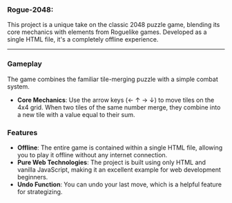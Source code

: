 ### Rogue-2048: 

This project is a unique take on the classic 2048 puzzle game, blending its core mechanics with elements from Roguelike games. Developed as a single HTML file, it's a completely offline experience.

---

### Gameplay

The game combines the familiar tile-merging puzzle with a simple combat system.

* **Core Mechanics**: Use the arrow keys (← ↑ → ↓) to move tiles on the 4x4 grid. When two tiles of the same number merge, they combine into a new tile with a value equal to their sum.
  
### Features

* **Offline**: The entire game is contained within a single HTML file, allowing you to play it offline without any internet connection.
* **Pure Web Technologies**: The project is built using only HTML and vanilla JavaScript, making it an excellent example for web development beginners.
* **Undo Function**: You can undo your last move, which is a helpful feature for strategizing.
